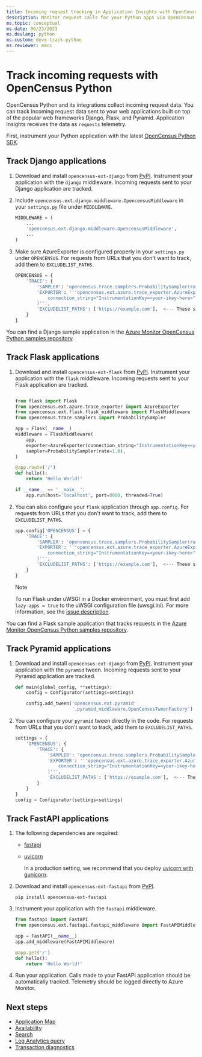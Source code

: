 ```yaml
---
title: Incoming request tracking in Application Insights with OpenCensus Python | Microsoft Docs
description: Monitor request calls for your Python apps via OpenCensus Python.
ms.topic: conceptual
ms.date: 06/23/2023
ms.devlang: python
ms.custom: devx-track-python
ms.reviewer: mmcc
---
```


# Track incoming requests with OpenCensus Python

OpenCensus Python and its integrations collect incoming request data. You can track incoming request data sent to your web applications built on top of the popular web frameworks Django, Flask, and Pyramid. Application Insights receives the data as `requests` telemetry.

First, instrument your Python application with the latest [OpenCensus Python SDK](./opencensus-python.md).

## Track Django applications

1. Download and install `opencensus-ext-django` from [PyPI](https://pypi.org/project/opencensus-ext-django/). Instrument your application with the `django` middleware. Incoming requests sent to your Django application are tracked.

1. Include `opencensus.ext.django.middleware.OpencensusMiddleware` in your `settings.py` file under `MIDDLEWARE`.

    ```python
    MIDDLEWARE = (
        ...
        'opencensus.ext.django.middleware.OpencensusMiddleware',
        ...
    )
    ```

1. Make sure AzureExporter is configured properly in your `settings.py` under `OPENCENSUS`. For requests from URLs that you don't want to track, add them to `EXCLUDELIST_PATHS`.

    ```python
    OPENCENSUS = {
        'TRACE': {
            'SAMPLER': 'opencensus.trace.samplers.ProbabilitySampler(rate=1)',
            'EXPORTER': '''opencensus.ext.azure.trace_exporter.AzureExporter(
                connection_string="InstrumentationKey=<your-ikey-here>"
            )''',
            'EXCLUDELIST_PATHS': ['https://example.com'],  <--- These sites will not be traced if a request is sent to it.
        }
    }
    ```

You can find a Django sample application in the [Azure Monitor OpenCensus Python samples repository](https://github.com/Azure-Samples/azure-monitor-opencensus-python/tree/master/azure_monitor/django_sample).

## Track Flask applications

1. Download and install `opencensus-ext-flask` from [PyPI](https://pypi.org/project/opencensus-ext-flask/). Instrument your application with the `flask` middleware. Incoming requests sent to your Flask application are tracked.

    ```python
    
    from flask import Flask
    from opencensus.ext.azure.trace_exporter import AzureExporter
    from opencensus.ext.flask.flask_middleware import FlaskMiddleware
    from opencensus.trace.samplers import ProbabilitySampler
    
    app = Flask(__name__)
    middleware = FlaskMiddleware(
        app,
        exporter=AzureExporter(connection_string="InstrumentationKey=<your-ikey-here>"),
        sampler=ProbabilitySampler(rate=1.0),
    )
    
    @app.route('/')
    def hello():
        return 'Hello World!'
    
    if __name__ == '__main__':
        app.run(host='localhost', port=8080, threaded=True)
    
    ```

1. You can also configure your `flask` application through `app.config`. For requests from URLs that you don't want to track, add them to `EXCLUDELIST_PATHS`.

    ```python
    app.config['OPENCENSUS'] = {
        'TRACE': {
            'SAMPLER': 'opencensus.trace.samplers.ProbabilitySampler(rate=1.0)',
            'EXPORTER': '''opencensus.ext.azure.trace_exporter.AzureExporter(
                connection_string="InstrumentationKey=<your-ikey-here>",
            )''',
            'EXCLUDELIST_PATHS': ['https://example.com'],  <--- These sites will not be traced if a request is sent to it.
        }
    }
    ```
    
    > [!NOTE]
    > To run Flask under uWSGI in a Docker environment, you must first add `lazy-apps = true` to the uWSGI configuration file (uwsgi.ini). For more information, see the [issue description](https://github.com/census-instrumentation/opencensus-python/issues/660).

You can find a Flask sample application that tracks requests in the [Azure Monitor OpenCensus Python samples repository](https://github.com/Azure-Samples/azure-monitor-opencensus-python/tree/master/azure_monitor/flask_sample).

## Track Pyramid applications

1. Download and install `opencensus-ext-django` from [PyPI](https://pypi.org/project/opencensus-ext-pyramid/). Instrument your application with the `pyramid` tween. Incoming requests sent to your Pyramid application are tracked.

    ```python
    def main(global_config, **settings):
        config = Configurator(settings=settings)
    
        config.add_tween('opencensus.ext.pyramid'
                         '.pyramid_middleware.OpenCensusTweenFactory')
    ```

1. You can configure your `pyramid` tween directly in the code. For requests from URLs that you don't want to track, add them to `EXCLUDELIST_PATHS`.

    ```python
    settings = {
        'OPENCENSUS': {
            'TRACE': {
                'SAMPLER': 'opencensus.trace.samplers.ProbabilitySampler(rate=1.0)',
                'EXPORTER': '''opencensus.ext.azure.trace_exporter.AzureExporter(
                    connection_string="InstrumentationKey=<your-ikey-here>",
                )''',
                'EXCLUDELIST_PATHS': ['https://example.com'],  <--- These sites will not be traced if a request is sent to it.
            }
        }
    }
    config = Configurator(settings=settings)
    ```

## Track FastAPI applications

1. The following dependencies are required:
    - [fastapi](https://pypi.org/project/fastapi/)
    - [uvicorn](https://pypi.org/project/uvicorn/)

      In a production setting, we recommend that you deploy [uvicorn with gunicorn](https://www.uvicorn.org/deployment/#gunicorn).

2. Download and install `opencensus-ext-fastapi` from [PyPI](https://pypi.org/project/opencensus-ext-fastapi/). 

    `pip install opencensus-ext-fastapi`

3. Instrument your application with the `fastapi` middleware.

    ```python
    from fastapi import FastAPI
    from opencensus.ext.fastapi.fastapi_middleware import FastAPIMiddleware

    app = FastAPI(__name__)
    app.add_middleware(FastAPIMiddleware)

    @app.get('/')
    def hello():
        return 'Hello World!'
    ```

4. Run your application. Calls made to your FastAPI application should be automatically tracked. Telemetry should be logged directly to Azure Monitor.

## Next steps

* [Application Map](./app-map.md)
* [Availability](./availability-overview.md)
* [Search](./diagnostic-search.md)
* [Log Analytics query](../logs/log-query-overview.md)
* [Transaction diagnostics](./transaction-diagnostics.md)